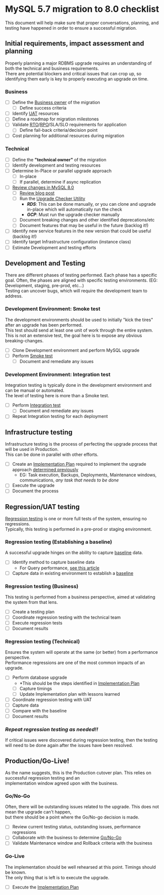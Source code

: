 # MySQL 5.7 migration to 8.0 checklist  
This document will help make sure that proper conversations, planning, and testing have happened in order to ensure a successful migration.    

## Initial requirements, impact assessment and planning
Properly planning a major RDBMS upgrade requires an understanding of both the technical and business requirements.   
There are potential blockers and critical issues that can crop up, so identifying them early is key to properly executing an upgrade on time.    

### Business
  - [ ] Define the [Business owner](glossary.md#business-owner) of the migration
    - [ ] Define success criteria
  - [ ] Identify [UAT](glossary.md#user-acceptance-testing) resources
  - [ ] Define a roadmap for migration milestones 
  - [ ] Validate [RTO](glossary.md#recovery-time-objective)/[RPO](glossary.md#recovery-point-objective)/SLA/SLO requirements for application
    - [ ] Define fail-back criteria/decision point
  - [ ] Cost planning for additional resources during migration

### Technical
  - [ ] Define the **"technical owner"** of the migration
  - [ ] Identify development and testing resources
  - [ ] Determine In-Place or parallel upgrade approach
    - [ ] In-place
    - [ ] If parallel, determine if async replication
  - [ ] [Review changes in MySQL 8.0](https://dev.mysql.com/doc/refman/8.0/en/upgrading-from-previous-series.html)
    - [ ] [Review blog post](https://dev.mysql.com/blog-archive/upgrading-to-mysql-8-0-here-is-what-you-need-to-know/) 
    - [ ] Run the [Upgrade Checker Utility](https://dev.mysql.com/blog-archive/mysql-shell-8-0-4-introducing-upgrade-checker-utility/)
      - ***RDS***: This can be done manually, or you can clone and upgrade in-place which will automatically run the check
      - ***GCP***: Must run the upgrade checker manually
    - [ ] Document breaking changes and other identified deprecations/etc 
    - [ ] Document features that may be useful in the future (backlog it!)
  - [ ] Identify new service features in the new version that could be useful (backlog it!)
  - [ ] Identify target Infrastructure configuration (instance class)
  - [ ] Estimate Development and testing efforts

## Development and Testing    
There are different phases of testing performed. Each phase has a specific goal. 
Often, the phases are aligned with specific testing environments. (EG: Development, staging, pre-prod, etc...)   
Testing can uncover bugs, which will require the development team to address.    

### Development Environment: Smoke test
The development environments should be used to initially "kick the tires" after an upgrade has been performed.   
This test should send at least one unit of work through the entire system.     
This is not an extensive test, the goal here is to expose any obvious breaking-changes.
  - [ ] Clone Development environment and perform MySQL upgrade
  - [ ] Perform [Smoke test](glossary.md#smoke-test)
    - [ ] Document and remediate any issues
  
### Development Environment: Integration test
Integration testing is typically done in the development environment and can be manual or automated.    
The level of testing here is more than a Smoke test.
  - [ ] Perform [Integration test](glossary.md#integration-testing)
    - [ ] Document and remediate any issues
  - [ ] Repeat Integration testing for each deployment

## Infrastructure testing
Infrastructure testing is the process of perfecting the upgrade process that will be used in Production.    
This can be done in parallel with other efforts.
  - [ ] Create an [Implementation Plan](glossary.md#implementation-plan) required to implement the upgrade approach [determined previously](#technical)
    - EG: Task execution, Backups, Deployments, Maintenance windows, communications, *any task that needs to be done* 
  - [ ] Execute the upgrade
  - [ ] Document the process

## Regression/UAT testing
[Regression testing](glossary.md#regression-testing) is one or more full tests of the system, ensuring no regressions.   
Typically, this testing is performed in a pre-prod or staging environment. 

### Regression testing (Establishing a baseline)
A successful upgrade hinges on the ability to capture [baseline](glossary.md#baseline) data. 
  - [ ] Identify method to capture baseline data
    - For Query performance, [see this article](https://engineering.doit.com/how-to-capture-sql-statements-with-aws-rds-mysql-da12d95c5c4f)
  - [ ] Capture data in existing environment to establish a [baseline](glossary.md#baseline)

### Regression testing (Business)
This testing is performed from a business perspective, aimed at validating the system from that lens.
  - [ ] Create a testing plan
  - [ ] Coordinate regression testing with the technical team
  - [ ] Execute regression tests
  - [ ] Document results

### Regression testing (Technical)
Ensures the system will operate at the same (or better) from a performance perspective.    
Performance regressions are one of the most common impacts of an upgrade. 
  - [ ] Perform database upgrade 
    - *This should be the steps identified in [Implementation Plan](glossary.md#implementation-plan)
    - [ ] Capture timings
    - [ ] Update Implementation plan with lessons learned
  - [ ] Coordinate regression testing with UAT
  - [ ] Capture data
  - [ ] Compare with the baseline
  - [ ] Document results

### ***Repeat regression testing as needed!!***
If critical issues were discovered during regression testing, then the testing will need to be done again after the issues have been resolved.

## Production/Go-Live!
As the name suggests, this is the Production cutover plan. This relies on successful regression testing and an     
implementation window agreed upon with the business. 

### Go/No-Go
Often, there will be outstanding issues related to the upgrade. This does not mean the upgrade can't happen,    
but there should be a point where the Go/No-go decision is made. 
  - [ ] Review current testing status, outstanding issues, performance regressions
  - [ ] Collaborate with the business to determine [Go/No-Go](glossary.md#gono-go)
  - [ ] Validate Maintenance window and Rollback criteria with the business

### Go-Live
The implementation should be well rehearsed at this point. Timings should be known.   
The only thing that is left is to execute the upgrade.
  - [ ] Execute the [Implementation Plan](glossary.md#implementation-plan)
